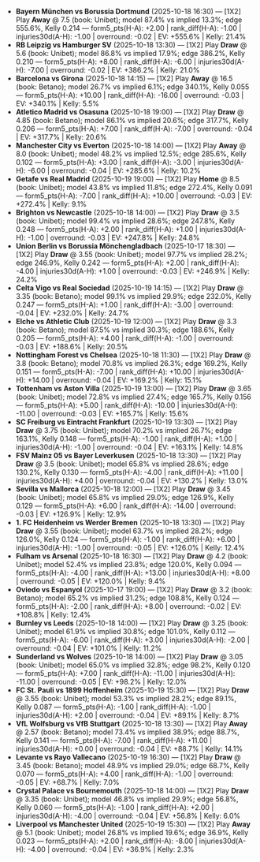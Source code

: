 - **Bayern München vs Borussia Dortmund** (2025-10-18 16:30) — [1X2] Play **Away** @ 7.5 (book: Unibet); model 87.4% vs implied 13.3%; edge 555.6%, Kelly 0.214 — form5_pts(H-A): +2.00 | rank_diff(H-A): -1.00 | injuries30d(A-H): -1.00 | overround: -0.02 | EV: +555.6% | Kelly: 21.4%
- **RB Leipzig vs Hamburger SV** (2025-10-18 13:30) — [1X2] Play **Draw** @ 5.6 (book: Unibet); model 86.8% vs implied 17.9%; edge 386.2%, Kelly 0.210 — form5_pts(H-A): +8.00 | rank_diff(H-A): -6.00 | injuries30d(A-H): -7.00 | overround: -0.02 | EV: +386.2% | Kelly: 21.0%
- **Barcelona vs Girona** (2025-10-18 14:15) — [1X2] Play **Away** @ 16.5 (book: Betano); model 26.7% vs implied 6.1%; edge 340.1%, Kelly 0.055 — form5_pts(H-A): +10.00 | rank_diff(H-A): -16.00 | overround: -0.03 | EV: +340.1% | Kelly: 5.5%
- **Atletico Madrid vs Osasuna** (2025-10-18 19:00) — [1X2] Play **Draw** @ 4.85 (book: Betano); model 86.1% vs implied 20.6%; edge 317.7%, Kelly 0.206 — form5_pts(H-A): +7.00 | rank_diff(H-A): -7.00 | overround: -0.04 | EV: +317.7% | Kelly: 20.6%
- **Manchester City vs Everton** (2025-10-18 14:00) — [1X2] Play **Away** @ 8.0 (book: Unibet); model 48.2% vs implied 12.5%; edge 285.6%, Kelly 0.102 — form5_pts(H-A): +3.00 | rank_diff(H-A): -3.00 | injuries30d(A-H): -6.00 | overround: -0.04 | EV: +285.6% | Kelly: 10.2%
- **Getafe vs Real Madrid** (2025-10-19 19:00) — [1X2] Play **Home** @ 8.5 (book: Unibet); model 43.8% vs implied 11.8%; edge 272.4%, Kelly 0.091 — form5_pts(H-A): -7.00 | rank_diff(H-A): +10.00 | overround: -0.03 | EV: +272.4% | Kelly: 9.1%
- **Brighton vs Newcastle** (2025-10-18 14:00) — [1X2] Play **Draw** @ 3.5 (book: Unibet); model 99.4% vs implied 28.6%; edge 247.8%, Kelly 0.248 — form5_pts(H-A): +2.00 | rank_diff(H-A): +1.00 | injuries30d(A-H): -1.00 | overround: -0.03 | EV: +247.8% | Kelly: 24.8%
- **Union Berlin vs Borussia Mönchengladbach** (2025-10-17 18:30) — [1X2] Play **Draw** @ 3.55 (book: Unibet); model 97.7% vs implied 28.2%; edge 246.9%, Kelly 0.242 — form5_pts(H-A): +2.00 | rank_diff(H-A): -4.00 | injuries30d(A-H): +1.00 | overround: -0.03 | EV: +246.9% | Kelly: 24.2%
- **Celta Vigo vs Real Sociedad** (2025-10-19 14:15) — [1X2] Play **Draw** @ 3.35 (book: Betano); model 99.1% vs implied 29.9%; edge 232.0%, Kelly 0.247 — form5_pts(H-A): +1.00 | rank_diff(H-A): -3.00 | overround: -0.04 | EV: +232.0% | Kelly: 24.7%
- **Elche vs Athletic Club** (2025-10-19 12:00) — [1X2] Play **Draw** @ 3.3 (book: Betano); model 87.5% vs implied 30.3%; edge 188.6%, Kelly 0.205 — form5_pts(H-A): +4.00 | rank_diff(H-A): -1.00 | overround: -0.03 | EV: +188.6% | Kelly: 20.5%
- **Nottingham Forest vs Chelsea** (2025-10-18 11:30) — [1X2] Play **Draw** @ 3.8 (book: Betano); model 70.8% vs implied 26.3%; edge 169.2%, Kelly 0.151 — form5_pts(H-A): -7.00 | rank_diff(H-A): +10.00 | injuries30d(A-H): +14.00 | overround: -0.04 | EV: +169.2% | Kelly: 15.1%
- **Tottenham vs Aston Villa** (2025-10-19 13:00) — [1X2] Play **Draw** @ 3.65 (book: Unibet); model 72.8% vs implied 27.4%; edge 165.7%, Kelly 0.156 — form5_pts(H-A): +5.00 | rank_diff(H-A): -10.00 | injuries30d(A-H): -11.00 | overround: -0.03 | EV: +165.7% | Kelly: 15.6%
- **SC Freiburg vs Eintracht Frankfurt** (2025-10-19 13:30) — [1X2] Play **Draw** @ 3.75 (book: Unibet); model 70.2% vs implied 26.7%; edge 163.1%, Kelly 0.148 — form5_pts(H-A): -1.00 | rank_diff(H-A): +1.00 | injuries30d(A-H): -1.00 | overround: -0.04 | EV: +163.1% | Kelly: 14.8%
- **FSV Mainz 05 vs Bayer Leverkusen** (2025-10-18 13:30) — [1X2] Play **Draw** @ 3.5 (book: Unibet); model 65.8% vs implied 28.6%; edge 130.2%, Kelly 0.130 — form5_pts(H-A): -4.00 | rank_diff(H-A): +11.00 | injuries30d(A-H): +4.00 | overround: -0.04 | EV: +130.2% | Kelly: 13.0%
- **Sevilla vs Mallorca** (2025-10-18 12:00) — [1X2] Play **Draw** @ 3.45 (book: Unibet); model 65.8% vs implied 29.0%; edge 126.9%, Kelly 0.129 — form5_pts(H-A): +6.00 | rank_diff(H-A): -14.00 | overround: -0.03 | EV: +126.9% | Kelly: 12.9%
- **1. FC Heidenheim vs Werder Bremen** (2025-10-18 13:30) — [1X2] Play **Draw** @ 3.55 (book: Unibet); model 63.7% vs implied 28.2%; edge 126.0%, Kelly 0.124 — form5_pts(H-A): -1.00 | rank_diff(H-A): +6.00 | injuries30d(A-H): -1.00 | overround: -0.05 | EV: +126.0% | Kelly: 12.4%
- **Fulham vs Arsenal** (2025-10-18 16:30) — [1X2] Play **Draw** @ 4.2 (book: Unibet); model 52.4% vs implied 23.8%; edge 120.0%, Kelly 0.094 — form5_pts(H-A): -4.00 | rank_diff(H-A): +13.00 | injuries30d(A-H): +8.00 | overround: -0.05 | EV: +120.0% | Kelly: 9.4%
- **Oviedo vs Espanyol** (2025-10-17 19:00) — [1X2] Play **Draw** @ 3.2 (book: Betano); model 65.2% vs implied 31.2%; edge 108.8%, Kelly 0.124 — form5_pts(H-A): -2.00 | rank_diff(H-A): +8.00 | overround: -0.02 | EV: +108.8% | Kelly: 12.4%
- **Burnley vs Leeds** (2025-10-18 14:00) — [1X2] Play **Draw** @ 3.25 (book: Unibet); model 61.9% vs implied 30.8%; edge 101.0%, Kelly 0.112 — form5_pts(H-A): -6.00 | rank_diff(H-A): +3.00 | injuries30d(A-H): -2.00 | overround: -0.04 | EV: +101.0% | Kelly: 11.2%
- **Sunderland vs Wolves** (2025-10-18 14:00) — [1X2] Play **Draw** @ 3.05 (book: Unibet); model 65.0% vs implied 32.8%; edge 98.2%, Kelly 0.120 — form5_pts(H-A): +7.00 | rank_diff(H-A): -11.00 | injuries30d(A-H): -11.00 | overround: -0.05 | EV: +98.2% | Kelly: 12.0%
- **FC St. Pauli vs 1899 Hoffenheim** (2025-10-19 15:30) — [1X2] Play **Draw** @ 3.55 (book: Unibet); model 53.3% vs implied 28.2%; edge 89.1%, Kelly 0.087 — form5_pts(H-A): -1.00 | rank_diff(H-A): -1.00 | injuries30d(A-H): +2.00 | overround: -0.04 | EV: +89.1% | Kelly: 8.7%
- **VfL Wolfsburg vs VfB Stuttgart** (2025-10-18 13:30) — [1X2] Play **Away** @ 2.57 (book: Betano); model 73.4% vs implied 38.9%; edge 88.7%, Kelly 0.141 — form5_pts(H-A): -7.00 | rank_diff(H-A): +11.00 | injuries30d(A-H): +0.00 | overround: -0.04 | EV: +88.7% | Kelly: 14.1%
- **Levante vs Rayo Vallecano** (2025-10-19 16:30) — [1X2] Play **Draw** @ 3.45 (book: Betano); model 48.9% vs implied 29.0%; edge 68.7%, Kelly 0.070 — form5_pts(H-A): +4.00 | rank_diff(H-A): -1.00 | overround: -0.05 | EV: +68.7% | Kelly: 7.0%
- **Crystal Palace vs Bournemouth** (2025-10-18 14:00) — [1X2] Play **Draw** @ 3.35 (book: Unibet); model 46.8% vs implied 29.9%; edge 56.8%, Kelly 0.060 — form5_pts(H-A): -1.00 | rank_diff(H-A): +2.00 | injuries30d(A-H): -4.00 | overround: -0.04 | EV: +56.8% | Kelly: 6.0%
- **Liverpool vs Manchester United** (2025-10-19 15:30) — [1X2] Play **Away** @ 5.1 (book: Unibet); model 26.8% vs implied 19.6%; edge 36.9%, Kelly 0.023 — form5_pts(H-A): +2.00 | rank_diff(H-A): -8.00 | injuries30d(A-H): -4.00 | overround: -0.04 | EV: +36.9% | Kelly: 2.3%